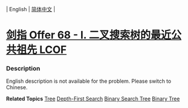 | English | [简体中文](README.md) |

# [剑指 Offer 68 - I. 二叉搜索树的最近公共祖先 LCOF](https://leetcode.cn/problems/er-cha-sou-suo-shu-de-zui-jin-gong-gong-zu-xian-lcof)
 ### Description
<p>English description is not available for the problem. Please switch to Chinese.</p>

**Related Topics**  [Tree](https://leetcode.cn/tag/tree) [Depth-First Search](https://leetcode.cn/tag/depth-first-search) [Binary Search Tree](https://leetcode.cn/tag/binary-search-tree) [Binary Tree](https://leetcode.cn/tag/binary-tree) 